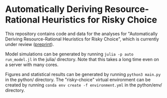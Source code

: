 # Automatically Deriving Resource-Rational Heuristics for Risky Choice

This repository contains code and data for the analyses for "Automatically Deriving Resource-Rational Heuristics for Risky Choice", 
which is currently under review ([preprint](https://psyarxiv.com/mg7dn)).

Model simulations can be generated by running `julia -p auto run_model.jl` in the julia/ directory. Note that this takes a long time even on a server with many cores.

Figures and statistical results can be generated by running `python3 main.py` in the python/ directory. The "risky-choice" virtual environment can be created by running `conda env create -f environment.yml` in the python/env/ directory.
